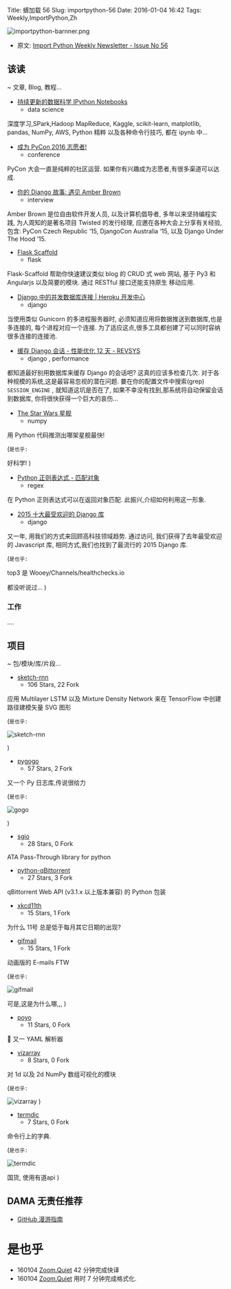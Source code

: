 Title: 蠎加载 56
Slug: importpython-56
Date: 2016-01-04 16:42
Tags: Weekly,ImportPython,Zh

![importpython-barnner.png](http://zoomq.qiniudn.com/ZQCollection/snap/importpython-barnner.png?imageView2/2/h/210)


- 原文: [Import Python Weekly Newsletter - Issue No 56](http://importpython.com/newsletter/no/56/)

## 该读
~ 文章, Blog, 教程...


- [持续更新的数据科学 IPython Notebooks](https://github.com/donnemartin/data-science-notebooks)
    + data science

深度学习,SPark,Hadoop MapReduce, Kaggle, scikit-learn, matplotlib, pandas, NumPy, AWS, Python 精粹 以及各种命令行技巧,
都在 ipynb 中...

- [成为 PyCon 2016 志愿者!](http://pycon.blogspot.com/2015/12/become-pycon-2016-volunteer.html)
    + conference

PyCon 大会一直是纯粹的社区运营.
如果你有兴趣成为志愿者,有很多渠道可以达成.


- [你的 Django 故事: 遇见 Amber Brown](http://blog.djangogirls.org/post/136156887178)
    + interview

Amber Brown 
是位自由软件开发人员, 以及计算机倡导者,
多年以来坚持编程实践,
为人周知的是著名项目 Twisted 的发行经理,
应邀在各种大会上分享有关经验,
包含: PyCon Czech Republic ‘15, DjangoCon Australia ‘15, 以及 Django Under The Hood ‘15.


- [Flask Scaffold](http://www.reddit.com/r/Python/comments/3yskc5/incase_you_need_to_build_database_driven_web/)
    + flask

Flask-Scaffold 
帮助你快速建议类似 blog 的 CRUD 式 web 网站,
基于 Py3 和 Angularjs 以及简要的模块.
通过 RESTful 接口还能支持原生 移动应用.


- [Django 中的并发数据库连接 | Heroku 开发中心](https://devcenter.heroku.com/articles/python-concurrency-and-database-connections)
    + django

当使用类似 Gunicorn 的多进程服务器时,
必须知道应用将数据推送到数据库,也是多连接的,
每个进程对应一个连接.
为了适应这点,很多工具都创建了可以同时容纳很多连接的连接池.



- [缓存 Django 会话 - 性能优化 12 天 - REVSYS](http://www.revsys.com/12days/caching-django-sessions/)
    + django , performance

都知道最好别用数据库来缓存 Django 的会话吧?
这真的应该多检查几次.
对于各种规模的系统,这是最容易忽视的潜在问题.
嘦在你的配置文件中搜索(grep) `SESSION_ENGINE` ,
就知道这坑是否在了,
如果不幸没有找到,那系统将自动保留会话到数据库,
你将很快获得一个巨大的哀伤...



- [The Star Wars 星舰](http://raspberry-python.blogspot.com/2015/12/the-star-wars-star-ships.html)
    + numpy

用 Python 代码推测出哪架星舰最快!

(`是也乎:`

好科学!
)


- [Python 正则表达式 - 匹配对象](http://howchoo.com/g/ymfhmtrhyjg/python-regexes-match-objects)
    + regex

在 Python 正则表达式可以在返回对象匹配.
此振兴,介绍如何利用这一形象.



- [2015 十大最受欢迎的 Django 库](http://blog.apcelent.com/most-popular-django-library-2015.html)
    + django

又一年, 用我们的方式来回顾高科技领域趋势.
通过访问, 我们获得了去年最受欢迎的 Javascript 库,
相同方式,我们也找到了最流行的 2015 Django 库.

(`是也乎:`

top3 是 Wooey/Channels/healthchecks.io

都没听说过...
)

### 工作

....

## 项目
~ 包/模块/库/片段...


- [sketch-rnn](https://github.com/hardmaru/sketch-rnn)
    - 106 Stars, 22 Fork


应用 Multilayer LSTM 以及 Mixture Density Network 
来在 TensorFlow 中创建路径建模矢量 SVG 图形


(`是也乎:`


![sketch-rnn](https://camo.githubusercontent.com/3c5e3c5941d02a01338d22d763790c953dfa5fba/68747470733a2f2f63646e2e7261776769742e636f6d2f686172646d6172752f736b657463682d726e6e2f6d61737465722f6578616d706c652f747261696e696e672e737667)


)

- [pygogo](https://github.com/reubano/pygogo)
    - 57 Stars, 2 Fork

又一个 Py 日志库,传说很给力

(`是也乎:`

![gogo](https://raw.githubusercontent.com/reubano/pygogo/master/gogo.png)


)

- [sgio](https://github.com/kazenniy/sgio)
    - 28 Stars, 0 Fork

ATA Pass-Through library for python

- [python-qBittorrent](https://github.com/v1k45/python-qBittorrent)
    - 27 Stars, 3 Fork

qBittorrent Web API (v3.1.x 以上版本兼容) 的 Python 包装

- [xkcd11th](https://github.com/drhagen/xkcd11th)
    - 15 Stars, 1 Fork

为什么 11号 总是低于每月其它日期的出现?

- [gifmail](https://github.com/sauravtom/gifmail)
    - 15 Stars, 1 Fork

动画版的 E-mails FTW

(`是也乎:`

![gifmail](https://camo.githubusercontent.com/99d9b2c9654c4779ff64955da66d5b0640f60a3c/687474703a2f2f736175726176746f6d2e636f6d2f7374617469632f696d672f6769666d61696c2e676966)

可是,这是为什么哪,,,
)


- [poyo](https://github.com/hackebrot/poyo)
    - 11 Stars, 0 Fork

:chicken: 又一 YAML 解析器

- [vizarray](https://github.com/ellisonbg/vizarray)
    - 8 Stars, 0 Fork

对 1d 以及 2d NumPy 数组可视化的模块

(`是也乎:`

![vizarray](https://github.com/ellisonbg/vizarray/raw/master/docs/images/example1.png)
)

- [termdic](https://github.com/hzwer/termdic)
    - 7 Stars, 0 Fork

命令行上的字典.

(`是也乎:`


![termdic](https://github.com/hzwer/termdic/raw/master/example.png)

国货, 使用有道api
)

## DAMA 无责任推荐

- [GitHub 漫游指南](https://github.com/phodal/github-roam)

# 是也乎

- 160104 [Zoom.Quiet](http://zoomquiet.io) 42 分钟完成快译
- 160104 [Zoom.Quiet](http://zoomquiet.io) 用时 7 分钟完成格式化.


